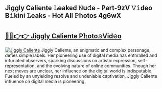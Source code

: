 ## Jiggly Caliente 𝙻eaked 𝙽u𝚍e - Part-9zV 𝚅𝚒deo B𝚒kini 𝙻eaks - Hot All 𝙿hotos 4g6wX

# <h2><a href="http://ld0b4xb.urlbe.top/?page=Jiggly+Caliente">🔗🔗👉👉 Jiggly Caliente P𝚑oto𝚜Vid𝚎o</a></h2>

[![Jiggly Caliente](https://i.imgur.com/eBuTRDB.gif)](http://ld0b4xb.urlbe.top/?page=Jiggly+Caliente)
Jiggly Caliente, an enigmatic and complex personage, defies simple labels. Her pioneering use of digital media has enthralled and infuriated observers, sparking discussions on artistic expression, self-representation, and the evolving nature of online communities. Though her next moves are unclear, her influence on the digital world is indisputable. Fueled by an unyielding resolve and undeniable captivation, Jiggly Caliente influence on digital media is pioneering.
